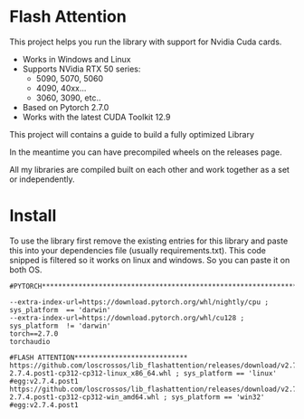 # Flash Attention

This project helps you run the library with support for Nvidia Cuda cards.

- Works in Windows and Linux
- Supports NVidia RTX 50 series:
    - 5090, 5070, 5060
    - 4090, 40xx...
    - 3060, 3090, etc..
- Based on Pytorch 2.7.0
- Works with the latest CUDA Toolkit 12.9



This project will contains a guide to build a fully optimized Library

In the meantime you can have precompiled wheels on the releases page. 

All my libraries are compiled built on each other and work together as a set or independently.

# Install

To use the library first remove the existing entries for this library and paste this into your dependencies file (usually requirements.txt). 
This code snipped is filtered so it works on linux and windows. So you can paste it on both OS.


```
#PYTORCH*********************************************************************

--extra-index-url=https://download.pytorch.org/whl/nightly/cpu ; sys_platform  == 'darwin'
--extra-index-url=https://download.pytorch.org/whl/cu128 ; sys_platform  != 'darwin'
torch==2.7.0
torchaudio

#FLASH ATTENTION****************************
https://github.com/loscrossos/lib_flashattention/releases/download/v2.7.4.post1_crossos00/flash_attn-2.7.4.post1-cp312-cp312-linux_x86_64.whl ; sys_platform == 'linux' #egg:v2.7.4.post1
https://github.com/loscrossos/lib_flashattention/releases/download/v2.7.4.post1_crossos00/flash_attn-2.7.4.post1-cp312-cp312-win_amd64.whl ; sys_platform == 'win32' #egg:v2.7.4.post1




```
